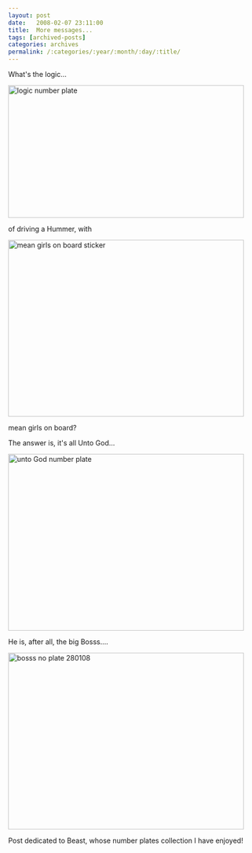 ```yaml
---
layout: post
date:	2008-02-07 23:11:00
title:  More messages...
tags: [archived-posts]
categories: archives
permalink: /:categories/:year/:month/:day/:title/
---
```

What's the logic...



<a href="http://www.flickr.com/photos/23073985@N08/2249037836/" title="logic number plate by stlouisvisit, on Flickr"><img src="http://farm3.static.flickr.com/2066/2249037836_3e02213bbf_o.jpg" width="480" height="270" alt="logic number plate" /></a>





of driving a Hummer, with




<a href="http://www.flickr.com/photos/23073985@N08/2248091045/" title="mean girls on board sticker by stlouisvisit, on Flickr"><img src="http://farm3.static.flickr.com/2342/2248091045_91a260acbd_o.jpg" width="480" height="360" alt="mean girls on board sticker" /></a>

mean girls on board?


The answer is, it's all Unto God...


<a href="http://www.flickr.com/photos/23073985@N08/2229312958/" title="unto God number plate by stlouisvisit, on Flickr"><img src="http://farm3.static.flickr.com/2173/2229312958_5aea038883_o.jpg" width="480" height="360" alt="unto God number plate" /></a>


He is, after all, the big Bosss....


<a href="http://www.flickr.com/photos/23073985@N08/2229313482/" title="bosss no plate 280108 by stlouisvisit, on Flickr"><img src="http://farm3.static.flickr.com/2270/2229313482_4238d0b60e_o.jpg" width="480" height="360" alt="bosss no plate 280108" /></a>


Post dedicated to Beast, whose number plates collection I have enjoyed!

